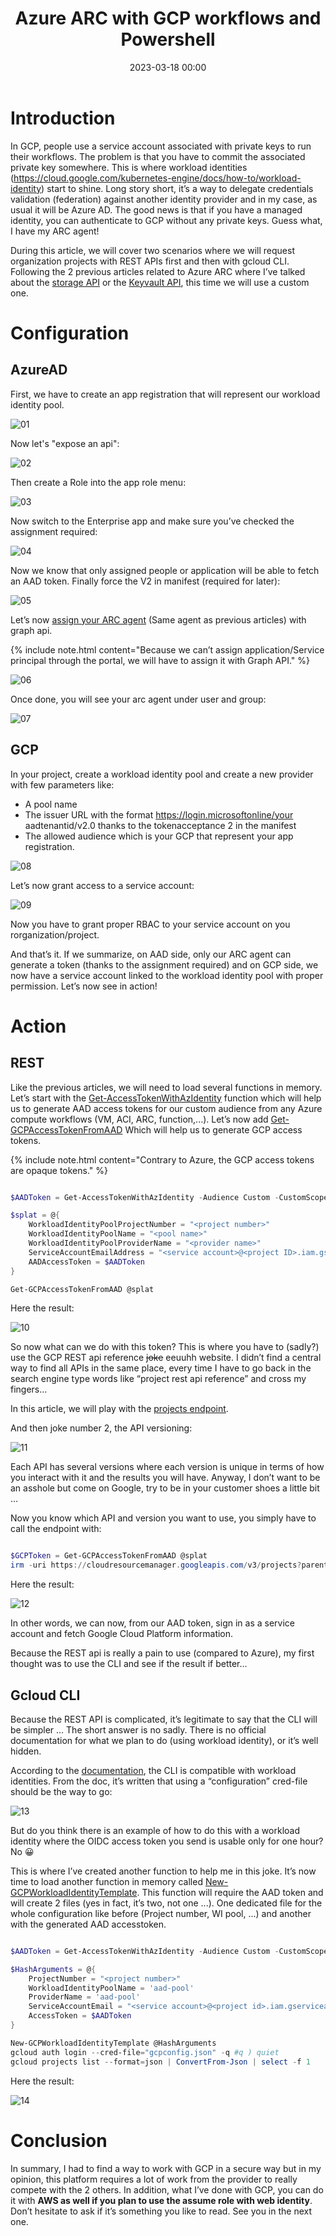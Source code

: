 ﻿---
title: Azure ARC with GCP workflows and Powershell
date: 2023-03-18 00:00
categories: [identity]
tags: [identity, AAD, ARC]
---

# Introduction

In GCP, people use a service account associated with private keys to run their workflows. The problem is that you have to commit the associated private key somewhere. This is where workload identities (https://cloud.google.com/kubernetes-engine/docs/how-to/workload-identity) start to shine. Long story short, it’s a way to delegate credentials validation (federation) against another identity provider and in my case, as usual it will be Azure AD. The good news is that if you have a managed identity, you can authenticate to GCP without any private keys. Guess what, I have my ARC agent!

During this article, we will cover two scenarios where we will request organization projects with REST APIs first and then with gcloud CLI. Following the 2 previous articles related to Azure ARC where I’ve talked about the [storage API](https://scomnewbie.github.io/posts/arcwithstorageapi/) or the [Keyvault API](https://scomnewbie.github.io/posts/arcwithkeyvaultapi/), this time we will use a custom one. 

# Configuration

## AzureAD

First, we have to create an app registration that will represent our workload identity pool.

![01](/assets/img/2023-03-18/01.png)

Now let's "expose an api":

![02](/assets/img/2023-03-18/02.png)

Then create a Role into the app role menu:

![03](/assets/img/2023-03-18/04.png)

Now switch to the Enterprise app and make sure you’ve checked the assignment required: 

![04](/assets/img/2023-03-18/03.png)

Now we know that only assigned people or application will be able to fetch an AAD token.
Finally force the V2 in manifest (required for later):

![05](/assets/img/2023-03-18/13.png)

Let’s now [assign your ARC agent](https://learn.microsoft.com/en-us/graph/api/serviceprincipal-post-approleassignments?view=graph-rest-1.0&tabs=http) (Same agent as previous articles) with graph api. 

{% include note.html content="Because we can’t assign application/Service principal through the portal, we will have to assign it with Graph API." %}

![06](/assets/img/2023-03-18/05.png)

Once done, you will see your arc agent under user and group: 

![07](/assets/img/2023-03-18/06.png)

## GCP

In your project, create a workload identity pool and create a new provider with few parameters like: 

* A pool name 
* The issuer URL with the format https://login.microsoftonline/your aadtenantid/v2.0 thanks to the tokenacceptance 2 in the manifest 
* The allowed audience which is your GCP that represent your app registration. 

![08](/assets/img/2023-03-18/07.png)

Let’s now grant access to a service account: 

![09](/assets/img/2023-03-18/08.png)

Now you have to grant proper RBAC to your service account on you rorganization/project. 

And that’s it. If we summarize, on AAD side, only our ARC agent can generate a token (thanks to the assignment required) and on GCP side, we now have a service account linked to the workload identity pool with proper permission. Let’s now see in action! 

# Action

## REST

Like the previous articles, we will need to load several functions in memory. Let’s start with the [Get-AccessTokenWithAzIdentity](https://raw.githubusercontent.com/SCOMnewbie/Azure/master/Identity-AAD/Get-AccessTokenWithAzIdentity.ps1) function which will help us to generate AAD access tokens for our custom audience from any Azure compute workflows (VM, ACI, ARC, function,...). Let’s now add [Get-GCPAccessTokenFromAAD](https://raw.githubusercontent.com/SCOMnewbie/Azure/master/Identity-AAD/Get-GCPAccessTokenFromAAD.ps1) Which will help us to generate GCP access tokens.  

{% include note.html content="Contrary to Azure, the GCP access tokens are opaque tokens." %}

```Powershell 

$AADToken = Get-AccessTokenWithAzIdentity -Audience Custom -CustomScope "api://<your aad app registration>" 

$splat = @{ 
    WorkloadIdentityPoolProjectNumber = "<project number>" 
    WorkloadIdentityPoolName = "<pool name>" 
    WorkloadIdentityPoolProviderName = "<provider name>" 
    ServiceAccountEmailAddress = "<service account>@<project ID>.iam.gserviceaccount.com" 
    AADAccessToken = $AADToken 
} 

Get-GCPAccessTokenFromAAD @splat

``` 

Here the result:

![10](/assets/img/2023-03-18/09.png)

So now what can we do with this token? This is where you have to (sadly?) use the GCP REST api reference <del>joke</del> eeuuhh website. I didn’t find a central way to find all APIs in the same place, every time I have to go back in the search engine type words like “project rest api reference” and cross my fingers...  

In this article, we will play with the [projects endpoint](https://cloud.google.com/resource-manager/reference/rest/v1/projects).

And then joke number 2, the API versioning: 

![11](/assets/img/2023-03-18/10.png)

Each API has several versions where each version is unique in terms of how you interact with it and the results you will have. Anyway, I don’t want to be an asshole but come on Google, try to be in your customer shoes a little bit … 

Now you know which API and version you want to use, you simply have to call the endpoint with: 

``` Powershell 

$GCPToken = Get-GCPAccessTokenFromAAD @splat 
irm -uri https://cloudresourcemanager.googleapis.com/v3/projects?parent=organizations%<your organization id> -Headers @{'Authorization' = "Bearer $GCPToken"} | % projects | select -f 1 

```

Here the result: 

![12](/assets/img/2023-03-18/11.png)

In other words, we can now, from our AAD token, sign in as a service account and fetch Google Cloud Platform information.  

Because the REST api is really a pain to use (compared to Azure), my first thought was to use the CLI and see if the result if better…

## Gcloud CLI

Because the REST API is complicated, it’s legitimate to say that the CLI will be simpler … The short answer is no sadly. There is no official documentation for what we plan to do (using workload identity), or it’s well hidden.  

According to the [documentation](https://cloud.google.com/sdk/docs/authorizing#:~:text=The%20gcloud%20auth%20login%20command%20authorizes%20access%20by%20using%20workload%20identity%20federation%2C%20which%20provides%20access%20to%20external%20workloads%2C%20or%20by%20using%20a%20service%20account%20key.), the CLI is compatible with workload identities. From the doc, it’s written that using a “configuration” cred-file should be the way to go: 

![13](/assets/img/2023-03-18/14.png)

But do you think there is an example of how to do this with a workload identity where the OIDC access token you send is usable only for one hour? No 😀 

This is where I’ve created another function to help me in this joke. It’s now time to load another function in memory called [New-GCPWorkloadIdentityTemplate](https://raw.githubusercontent.com/SCOMnewbie/Azure/master/Identity-AAD/New-GCPWorkloadIdentityTemplate.ps1). This function will require the AAD token and will create 2 files (yes in fact, it’s two, not one ...). One dedicated file for the whole configuration like before (Project number, WI pool, ...) and another with the generated AAD accesstoken.

```Powershell 

$AADToken = Get-AccessTokenWithAzIdentity -Audience Custom -CustomScope "api://b86d723f-cbfe-42e4-a11b-8efb388befba"

$HashArguments = @{ 
    ProjectNumber = "<project number>" 
    WorkloadIdentityPoolName = 'aad-pool' 
    ProviderName = 'aad-pool' 
    ServiceAccountEmail = "<service account>@<project id>.iam.gserviceaccount.com" 
    AccessToken = $AADToken  
} 

New-GCPWorkloadIdentityTemplate @HashArguments 
gcloud auth login --cred-file="gcpconfig.json" -q #q ) quiet
gcloud projects list --format=json | ConvertFrom-Json | select -f 1 

``` 

Here the result: 

![14](/assets/img/2023-03-18/12.png)

# Conclusion

In summary, I had to find a way to work with GCP in a secure way but in my opinion, this platform requires a lot of work from the provider to really compete with the 2 others. In addition, what I’ve done with GCP, you can do it with **AWS as well if you plan to use the assume role with web identity**. Don’t hesitate to ask if it’s something you like to read. See you in the next one.